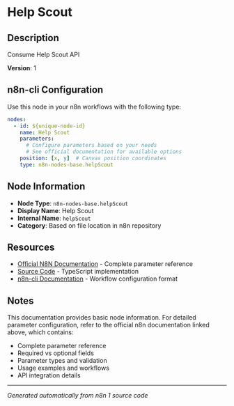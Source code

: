 # Help Scout

## Description

Consume Help Scout API

**Version**: 1

## n8n-cli Configuration

Use this node in your n8n workflows with the following type:

```yaml
nodes:
  - id: ${unique-node-id}
    name: Help Scout
    parameters:
      # Configure parameters based on your needs
      # See official documentation for available options
    position: [x, y]  # Canvas position coordinates
    type: n8n-nodes-base.helpScout
```

## Node Information

- **Node Type**: `n8n-nodes-base.helpScout`
- **Display Name**: Help Scout
- **Internal Name**: `helpScout`
- **Category**: Based on file location in n8n repository

## Resources

- [Official N8N Documentation](https://docs.n8n.io/integrations/builtin/app-nodes/n8n-nodes-base.helpscout/) - Complete parameter reference
- [Source Code](https://github.com/n8n-io/n8n/blob/master/packages/nodes-base/nodes/HelpScout/HelpScout.node.ts) - TypeScript implementation
- [n8n-cli Documentation](https://github.com/edenreich/n8n-cli) - Workflow configuration format

## Notes

This documentation provides basic node information. For detailed parameter configuration, 
refer to the official n8n documentation linked above, which contains:

- Complete parameter reference
- Required vs optional fields
- Parameter types and validation
- Usage examples and workflows
- API integration details

---
*Generated automatically from n8n 1 source code*
